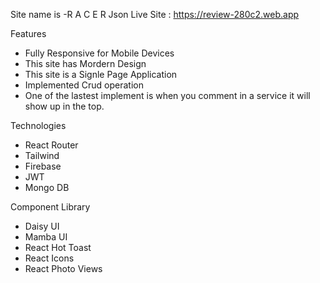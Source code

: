 Site name is -R A C E R Json
Live Site : https://review-280c2.web.app


Features

* Fully Responsive for Mobile Devices
* This site has Mordern Design
* This site is a Signle Page Application
* Implemented Crud operation
* One of the lastest implement is
  when you comment in a service it will show up in the top.



Technologies

* React Router
* Tailwind
* Firebase 
* JWT 
* Mongo DB

Component Library

* Daisy UI
* Mamba UI 
* React Hot Toast
* React Icons
* React Photo Views
